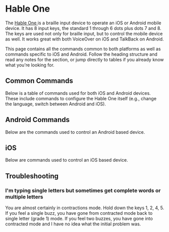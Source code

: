 # Hable One

The [Hable One ](https://iamhable.com)
is a braille input device to operate an iOS or Android mobile device.
It has 8 input keys, the standard 1 through 6 dots plus dots 7 and 8.
The keys are used not only for braille input, but to control the mobile device as well.
It works great with both VoiceOver on iOS and TalkBack on Android.

This page contains all the commands common to both platforms as well as commands specific to iOS and Android.
Follow the heading structure and read any notes for the section,
or jump directly to tables if you already know what you're looking for.
 
 ## Common Commands

 Below is a table of commands used for both iOS and Android devices.
 These include commands to configure the Hable One itself
 (e.g., change the language, switch between Android and iOS).

 ## Android Commands

 Below are the commands used to control an Android based device.

 ## iOS

 Below are commands used to control an iOS based device.
 
 ## Troubleshooting

 ### I'm typing single letters but sometimes get complete words or multiple letters

 You are almost certainly in contractions mode.
 Hold down the keys 1, 2, 4, 5.
 If you feel a single buzz, you have gone from contracted mode back to single letter (grade 1) mode.
 If you feel two buzzes, you have gone into contracted mode and I have no idea what the initial problem was.
